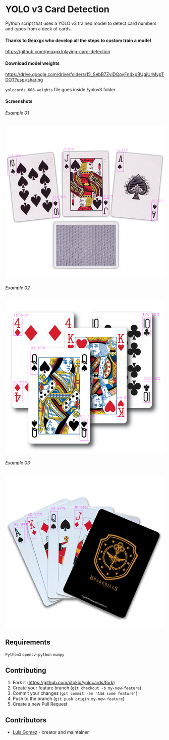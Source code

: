 # YOLO v3 Card Detection
Python script that uses a YOLO v3 trained model to detect card numbers and types from a deck of cards.

#### Thanks to Geaxgx who develop all the steps to custom train a model
https://github.com/geaxgx/playing-card-detection

#### Download model weights
https://drive.google.com/drive/folders/15_SebB7ZylDQoyFn4xpBUgiUrMvpTDOT?usp=sharing

`yolocards_608.weights` file goes inside /yolov3 folder

#### Screenshots

###### Example 01
![Example 01](results/result_01.png)

###### Example 02
![Example 01](results/result_02.png)

###### Example 03
![Example 01](results/result_03.png)

## Requirements
`Python3`
`opencv-python`
`numpy`

## Contributing

1. Fork it (<https://github.com/xtokio/yolocards/fork>)
2. Create your feature branch (`git checkout -b my-new-feature`)
3. Commit your changes (`git commit -am 'Add some feature'`)
4. Push to the branch (`git push origin my-new-feature`)
5. Create a new Pull Request

## Contributors

- [Luis Gomez](https://github.com/xtokio) - creator and maintainer